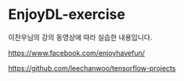 # EnjoyDL-exercise


이찬우님의 강의 동영상에 따라 실습한 내용입니다.

https://www.facebook.com/enjoyhavefun/

https://github.com/leechanwoo/tensorflow-projects
